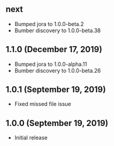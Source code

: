 ## next

- Bumped jora to 1.0.0-beta.2
- Bumber discovery to 1.0.0-beta.38

## 1.1.0 (December 17, 2019)

- Bumped jora to 1.0.0-alpha.11
- Bumber discovery to 1.0.0-beta.26

## 1.0.1 (September 19, 2019)

- Fixed missed file issue

## 1.0.0 (September 19, 2019)

- Initial release
